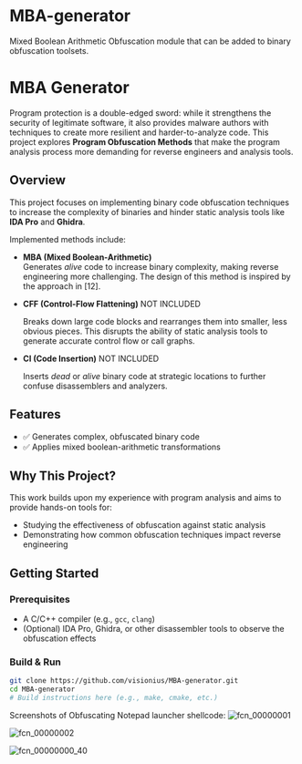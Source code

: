 # MBA-generator
Mixed Boolean Arithmetic Obfuscation module that can be added to binary obfuscation toolsets.
# MBA Generator

Program protection is a double-edged sword: while it strengthens the security of legitimate software, it also provides malware authors with techniques to create more resilient and harder-to-analyze code. This project explores **Program Obfuscation Methods** that make the program analysis process more demanding for reverse engineers and analysis tools.

## Overview

This project focuses on implementing binary code obfuscation techniques to increase the complexity of binaries and hinder static analysis tools like **IDA Pro** and **Ghidra**.

Implemented methods include:

- **MBA (Mixed Boolean-Arithmetic)**  
  Generates *alive* code to increase binary complexity, making reverse engineering more challenging. The design of this method is inspired by the approach in [12].
  
- **CFF (Control-Flow Flattening)**  NOT INCLUDED

  Breaks down large code blocks and rearranges them into smaller, less obvious pieces. This disrupts the ability of static analysis tools to generate accurate control flow or call graphs.
  
- **CI (Code Insertion)**  NOT INCLUDED

  Inserts *dead* or *alive* binary code at strategic locations to further confuse disassemblers and analyzers.

## Features

- ✅ Generates complex, obfuscated binary code  
- ✅ Applies mixed boolean-arithmetic transformations

## Why This Project?

This work builds upon my experience with program analysis and aims to provide hands-on tools for:

- Studying the effectiveness of obfuscation against static analysis
- Demonstrating how common obfuscation techniques impact reverse engineering

## Getting Started

### Prerequisites

- A C/C++ compiler (e.g., `gcc`, `clang`)
- (Optional) IDA Pro, Ghidra, or other disassembler tools to observe the obfuscation effects

### Build & Run

```bash
git clone https://github.com/visionius/MBA-generator.git
cd MBA-generator
# Build instructions here (e.g., make, cmake, etc.)
```
Screenshots of Obfuscating Notepad launcher shellcode:
![fcn_00000001](https://github.com/user-attachments/assets/c594e251-4ec9-4107-943b-f0458caecdc9)

![fcn_00000002](https://github.com/user-attachments/assets/fdc1e528-9c3f-4d99-8f89-5794c5423b90)

![fcn_00000000_40](https://github.com/user-attachments/assets/b4130c97-5918-4fed-9315-43c7ce4d2b3c)
